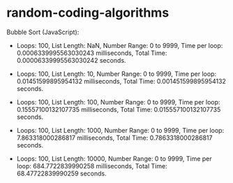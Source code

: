 # random-coding-algorithms

Bubble Sort (JavaScript):
- Loops: 100, List Length: NaN, Number Range: 0 to 9999, Time per loop: 0.0006339995563030243 milliseconds, Total Time: 0.00006339995563030242 seconds.

- Loops: 100, List Length: 10, Number Range: 0 to 9999, Time per loop: 0.01451599895954132 milliseconds, Total Time: 0.001451599895954132 seconds.

- Loops: 100, List Length: 100, Number Range: 0 to 9999, Time per loop: 0.15557100132107735 milliseconds, Total Time: 0.015557100132107735 seconds.

- Loops: 100, List Length: 1000, Number Range: 0 to 9999, Time per loop: 7.863318000286817 milliseconds, Total Time: 0.7863318000286817 seconds.

- Loops: 100, List Length: 10000, Number Range: 0 to 9999, Time per loop: 684.7722839990258 milliseconds, Total Time: 68.47722839990259 seconds.